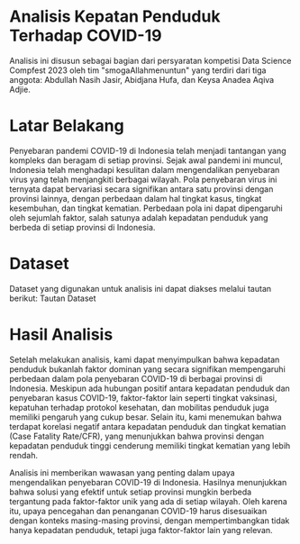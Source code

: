 # Analisis Kepatan Penduduk Terhadap COVID-19
Analisis ini disusun sebagai bagian dari persyaratan kompetisi Data Science Compfest 2023 oleh tim "smogaAllahmenuntun" yang terdiri dari tiga anggota: Abdullah Nasih Jasir, Abidjana Hufa, dan Keysa Anadea Aqiva Adjie.

# Latar Belakang
Penyebaran pandemi COVID-19 di Indonesia telah menjadi tantangan yang kompleks dan beragam di setiap provinsi. Sejak awal pandemi ini muncul, Indonesia telah menghadapi kesulitan dalam mengendalikan penyebaran virus yang telah menjangkiti berbagai wilayah. Pola penyebaran virus ini ternyata dapat bervariasi secara signifikan antara satu provinsi dengan provinsi lainnya, dengan perbedaan dalam hal tingkat kasus, tingkat kesembuhan, dan tingkat kematian. Perbedaan pola ini dapat dipengaruhi oleh sejumlah faktor, salah satunya adalah kepadatan penduduk yang berbeda di setiap provinsi di Indonesia.

# Dataset
Dataset yang digunakan untuk analisis ini dapat diakses melalui tautan berikut: Tautan Dataset

# Hasil Analisis
Setelah melakukan analisis, kami dapat menyimpulkan bahwa kepadatan penduduk bukanlah faktor dominan yang secara signifikan mempengaruhi perbedaan dalam pola penyebaran COVID-19 di berbagai provinsi di Indonesia. Meskipun ada hubungan positif antara kepadatan penduduk dan penyebaran kasus COVID-19, faktor-faktor lain seperti tingkat vaksinasi, kepatuhan terhadap protokol kesehatan, dan mobilitas penduduk juga memiliki pengaruh yang cukup besar. Selain itu, kami menemukan bahwa terdapat korelasi negatif antara kepadatan penduduk dan tingkat kematian (Case Fatality Rate/CFR), yang menunjukkan bahwa provinsi dengan kepadatan penduduk tinggi cenderung memiliki tingkat kematian yang lebih rendah.

Analisis ini memberikan wawasan yang penting dalam upaya mengendalikan penyebaran COVID-19 di Indonesia. Hasilnya menunjukkan bahwa solusi yang efektif untuk setiap provinsi mungkin berbeda tergantung pada faktor-faktor unik yang ada di setiap wilayah. Oleh karena itu, upaya pencegahan dan penanganan COVID-19 harus disesuaikan dengan konteks masing-masing provinsi, dengan mempertimbangkan tidak hanya kepadatan penduduk, tetapi juga faktor-faktor lain yang relevan.
